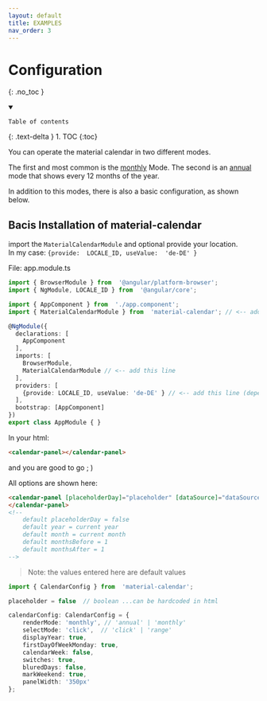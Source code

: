 ```yaml
---
layout: default
title: EXAMPLES
nav_order: 3
---
```


# Configuration

{: .no_toc }

<details open markdown="block">
  <summary>

    Table of contents

  </summary>
  {: .text-delta }
1. TOC
{:toc}
</details>

You can operate the material calendar in two different modes.

The first and most common is the [monthly](configuration/monthly) Mode. The second is an [annual](configuration/annual) mode that shows every 12 months of the year.

In addition to this modes, there is also a basic configuration, as shown below.

## Bacis Installation of material-calendar

import the `MaterialCalendarModule` and optional provide your location.<br>
In my case: `{provide:  LOCALE_ID, useValue:  'de-DE' }`

File: app.module.ts

```typescript
import { BrowserModule } from  '@angular/platform-browser';
import { NgModule, LOCALE_ID } from  '@angular/core';

import { AppComponent } from  './app.component';
import { MaterialCalendarModule } from  'material-calendar'; // <-- add this line

@NgModule({
  declarations: [
    AppComponent
  ],
  imports: [
    BrowserModule,
    MaterialCalendarModule // <-- add this line
  ],
  providers: [
    {provide: LOCALE_ID, useValue: 'de-DE' } // <-- add this line (depending on your location)
  ],
  bootstrap: [AppComponent]
})
export class AppModule { }
```

In your html:

```html
<calendar-panel></calendar-panel>
```

and you are good to go ; )

All options are shown here:

```html
<calendar-panel [placeholderDay]="placeholder" [dataSource]="dataSource" year="2021" month="5" [monthsBefore]="monthsBefore" [monthsAfter]="monthsAfter" [config]="calendarConfig" (clickDate)="testMethod($event)">
</calendar-panel>
<!--
	default placeholderDay = false
	default year = current year
	default month = current month
	default monthsBefore = 1
	default monthsAfter = 1
-->
```

> Note: the values entered here are default values

```typescript
import { CalendarConfig } from  'material-calendar';

placeholder = false  // boolean ...can be hardcoded in html

calendarConfig: CalendarConfig = {
    renderMode: 'monthly', // 'annual' | 'monthly'
    selectMode: 'click',  // 'click' | 'range'
    displayYear: true,
    firstDayOfWeekMonday: true,
    calendarWeek: false,
    switches: true,
    bluredDays: false,
    markWeekend: true,
    panelWidth: '350px'
};
```
